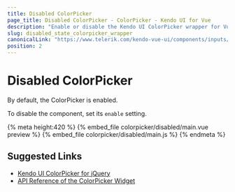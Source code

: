 ```yaml
---
title: Disabled ColorPicker
page_title: Disabled ColorPicker - ColorPicker - Kendo UI for Vue
description: "Enable or disable the Kendo UI ColorPicker wrapper for Vue."
slug: disabled_state_colorpicker_wrapper
canonicalLink: "https://www.telerik.com/kendo-vue-ui/components/inputs/colorpicker/disabled"
position: 2
---
```


<div><WrapperBanner link="/kendo-vue-ui/components/inputs/colorpicker/disabled"></WrapperBanner></div>

# Disabled ColorPicker

By default, the ColorPicker is enabled.

To disable the component, set its `enable` setting.

{% meta height:420 %}
{% embed_file colorpicker/disabled/main.vue preview %}
{% embed_file colorpicker/disabled/main.js %}
{% endmeta %}

## Suggested Links

* [Kendo UI ColorPicker for jQuery](https://docs.telerik.com/kendo-ui/controls/editors/colorpicker/overview)
* [API Reference of the ColorPicker Widget](https://docs.telerik.com/kendo-ui/api/javascript/ui/colorpicker)

